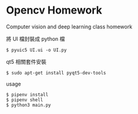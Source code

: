# Opencv Homework
Computer vision and deep learning class homework

將 UI 檔封裝成 python 檔
```
$ pyuic5 UI.ui -o UI.py
```
qt5 相關套件安裝
```
$ sudo apt-get install pyqt5-dev-tools
```

usage
```
$ pipenv install
$ pipenv shell
$ python3 main.py
```
